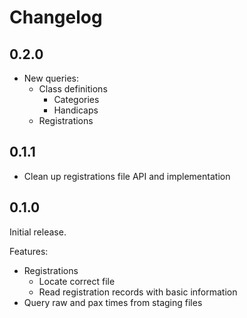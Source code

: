 # Changelog

## 0.2.0

- New queries:
  - Class definitions
    - Categories
    - Handicaps
  - Registrations

## 0.1.1

- Clean up registrations file API and implementation

## 0.1.0

Initial release.

Features:
- Registrations
    - Locate correct file
    - Read registration records with basic information
- Query raw and pax times from staging files
